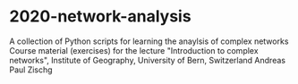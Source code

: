 # 2020-network-analysis
A collection of Python scripts for learning the anaylsis of complex networks
Course material (exercises) for the lecture "Introduction to complex networks", Institute of Geography, University of Bern, Switzerland
Andreas Paul Zischg
